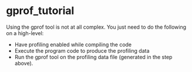 # gprof\_tutorial

Using the gprof tool is not at all complex. You just need to do the following on a high-level:

* Have profiling enabled while compiling the code
* Execute the program code to produce the profiling data
* Run the gprof tool on the profiling data file \(generated in the step above\).

